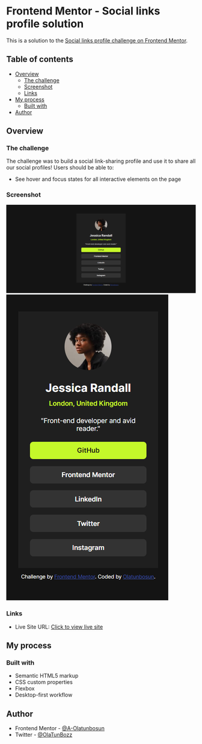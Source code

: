 # Frontend Mentor - Social links profile solution

This is a solution to the [Social links profile challenge on Frontend Mentor](https://www.frontendmentor.io/challenges/social-links-profile-UG32l9m6dQ).

## Table of contents

- [Overview](#overview)
  - [The challenge](#the-challenge)
  - [Screenshot](#screenshot)
  - [Links](#links)
- [My process](#my-process)
  - [Built with](#built-with)
- [Author](#author)

## Overview

### The challenge

The challenge was to build a social link-sharing profile and use it to share all our social profiles!
Users should be able to:

- See hover and focus states for all interactive elements on the page

### Screenshot

![desktop view](./assets/images/desktop%20view%20screenshot.jpg) ![mobile view](./assets/images/mobile%20view%20screenshot.jpg)

### Links

- Live Site URL: [Click to view live site](https://dreamy-melba-cf14ad.netlify.app/)

## My process

### Built with

- Semantic HTML5 markup
- CSS custom properties
- Flexbox
- Desktop-first workflow

## Author

- Frontend Mentor - [@A-Olatunbosun](https://www.frontendmentor.io/profile/A-Olatunbosun)
- Twitter - [@OlaTunBozz](https://twitter.com/OlaTunBozz)
